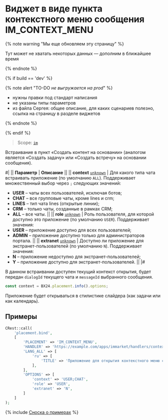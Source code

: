 # Виджет в виде пункта контекстного меню сообщения IM_CONTEXT_MENU

{% note warning "Мы еще обновляем эту страницу" %}

Тут может не хватать некоторых данных — дополним в ближайшее время

{% endnote %}

{% if build == 'dev' %}

{% note alert "TO-DO _не выгружается на prod_" %}

- нужны правки под стандарт написания
- не указаны типы параметров
- из файла Сергея: общее описание, для каких сценариев полезно, ссылка на страницу в разделе виджетов

{% endnote %}

{% endif %}

> Scope: [`im`](../../scopes/permissions.md)

Встраивание в пункт «Создать контент на основании» (аналогом является «Создать задачу» или «Создать встречу» на основании сообщения).

#|
|| **Параметр** | **Описание** ||
|| **context**
[`unknown`](../../data-types.md) | Для какого типа чата встраивать приложение (по умолчанию `ALL`). Поддерживает множественный выбор через `;` следующих значений: 
- **USER** – чаты всех пользователей, исключая ботов;
- **CHAT** – все групповые чаты, кроме lines и crm;
- **LINES** – тип чата lines (открытые линии);
- **CRM** – только чаты, созданные в рамках CRM;
- **ALL** – все чаты.
 ||
|| **role**
[`unknown`](../../data-types.md) | Роль пользователя, для которой доступно это приложение (по умолчанию `USER`). Поддерживает значения: 
- **USER** – приложение доступно для всех пользователей;
- **ADMIN** – приложение доступно только для администраторов портала.
 ||
|| **extranet**
[`unknown`](../../data-types.md) | Доступно ли приложение для экстранет-пользователей (по умолчанию `N`). Поддерживает значения:
- **N** – приложение недоступно для экстранет-пользователей;
- **Y** – приложение доступно для экстранет-пользователей.
 ||
|#

В данном встраивании доступен текущий контекст открытия, будет передан `dialogId` текущего чата и `messageId` выбранного сообщения.

```js
const context = BX24.placement.info().options;
```

Приложение будет открываться в стилистике слайдера (как задачи или как календарь).

## Примеры

```php
CRest::call(
    'placement.bind',
    [
        'PLACEMENT' => 'IM_CONTEXT_MENU',
        'HANDLER' => 'https://example.com/apps/immarket/handlers/context_menu.php',
        'LANG_ALL' => [
            'ru' => [
                'TITLE' => 'Приложение для открытия контекстного меню сообщения внутри чата',
            ],
        ],
        'OPTIONS' => [
            'context' => 'USER;CHAT',
            'role' => 'USER',
            'extranet' => 'N',
        ]
    ]
);
```
{% include [Сноска о примерах](../../../_includes/examples.md) %}
